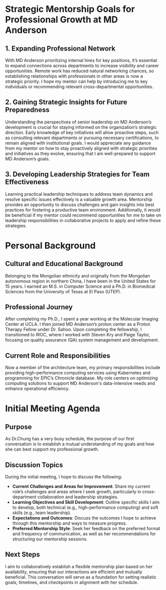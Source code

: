 # Strategic Mentorship Goals for Professional Growth at MD Anderson

## 1. Expanding Professional Network
With MD Anderson prioritizing internal hires for key positions, it’s essential to expand connections across departments to increase visibility and career opportunities. Remote work has reduced natural networking chances, so establishing relationships with professionals in other areas is now a strategic priority. I hope my mentor can help by introducing me to key individuals or recommending relevant cross-departmental opportunities.

## 2. Gaining Strategic Insights for Future Preparedness
Understanding the perspectives of senior leadership on MD Anderson’s development is crucial for staying informed on the organization’s strategic direction. Early knowledge of key initiatives will allow proactive steps, such as consulting relevant departments or pursuing necessary certifications, to remain aligned with institutional goals. I would appreciate any guidance from my mentor on how to stay proactively aligned with strategic priorities and initiatives as they evolve, ensuring that I am well-prepared to support MD Anderson’s goals.

## 3. Developing Leadership Strategies for Team Effectiveness
Learning practical leadership techniques to address team dynamics and resolve specific issues effectively is a valuable growth area. Mentorship provides an opportunity to discuss challenges and gain insights into best practices for fostering a productive team environment. Additionally, it would be beneficial if my mentor could recommend opportunities for me to take on leadership responsibilities in collaborative projects to apply and refine these strategies.

# Personal Background

## Cultural and Educational Background
Belonging to the Mongolian ethnicity and originally from the Mongolian autonomous region in northern China, I have been in the United States for 15 years. I earned an M.S. in Computer Science and a Ph.D. in Biomedical Sciences from the University of Texas at El Paso (UTEP).

## Professional Journey
After completing my Ph.D., I spent a year working at the Molecular Imaging Center at UCLA. I then joined MD Anderson’s proton center as a Proton Therapy Fellow under Dr. Sahoo. Upon completing the fellowship, I transitioned to IROC, where I worked with Steven Kry and Paige Taylor, focusing on quality assurance (QA) system management and development.

## Current Role and Responsibilities
Now a member of the architecture team, my primary responsibilities include providing high-performance computing services using Kubernetes and programming for EPIC’s Chronicle database. My role centers on optimizing computing solutions to support MD Anderson's data-intensive needs and enhance operational efficiency.

# Initial Meeting Agenda

## Purpose
As Dr.Chung has a very busy schedule, the purpose of our first conversation is to establish a mutual understanding of my goals and how she can best support my professional growth.

## Discussion Topics
During the initial meeting, I hope to discuss the following:
- **Current Challenges and Areas for Improvement**: Share my current role’s challenges and areas where I seek growth, particularly in cross-department collaboration and leadership strategies.
- **Learning Objectives and Skill Development**: Outline specific skills I aim to develop, both technical (e.g., high-performance computing) and soft skills (e.g., team leadership).
- **Expectations and Outcomes**: Discuss the outcomes I hope to achieve through this mentorship and ways to measure progress.
- **Preferred Mentorship Style**: Seek her feedback on the preferred format and frequency of communication, as well as her recommendations for structuring our mentorship sessions.
  
## Next Steps
I aim to collaboratively establish a flexible mentorship plan based on her availability, ensuring that our interactions are efficient and mutually beneficial. This conversation will serve as a foundation for setting realistic goals, timelines, and checkpoints in alignment with her schedule.


